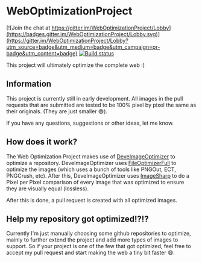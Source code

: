 # WebOptimizationProject

[![Join the chat at https://gitter.im/WebOptimizationProject/Lobby](https://badges.gitter.im/WebOptimizationProject/Lobby.svg)](https://gitter.im/WebOptimizationProject/Lobby?utm_source=badge&utm_medium=badge&utm_campaign=pr-badge&utm_content=badge)
[![Build status](https://ci.appveyor.com/api/projects/status/wrq3ewhxqjbqermk?svg=true)](https://ci.appveyor.com/project/devedse/weboptimizationproject)

This project will ultimately optimize the complete web :)

## Information

This project is currently still in early development. All images in the pull requests that are submitted are tested to be 100% pixel by pixel the same as their originals. (They are just smaller :smile:).

If you have any questions, suggestions or other ideas, let me know.

## How does it work?

The Web Optimization Project makes use of [DeveImageOptimizer](https://github.com/devedse/DeveImageOptimizer) to optimize a repository. DeveImageOptimizer uses [FileOptimizerFull](https://nikkhokkho.sourceforge.io/static.php?page=FileOptimizer) to optimize the images (which uses a bunch of tools like PNGOut, ECT, PNGCrush, etc). After this, DeveImageOptimizer uses [ImageSharp](https://github.com/SixLabors/ImageSharp) to do a Pixel per Pixel comparison of every image that was optimized to ensure they are visually equal (lossless).

After this is done, a pull request is created with all optimized images.

## Help my repository got optimized!?!?

Currently I'm just manually choosing some github repositories to optimize, mainly to further extend the project and add more types of images to support. So if your project is one of the few that got optimized, feel free to accept my pull request and start making the web a tiny bit faster :smile:.
